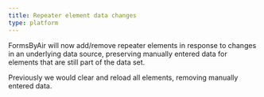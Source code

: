 ```yaml
---
title: Repeater element data changes
type: platform
---
```


FormsByAir will now add/remove repeater elements in response to changes in an underlying data source, preserving manually entered data for elements that are still part of the data set.

Previously we would clear and reload all elements, removing manually entered data.